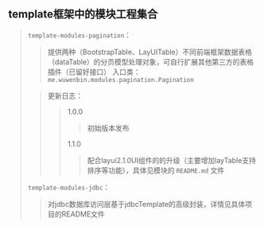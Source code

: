 template框架中的模块工程集合
----
>`template-modules-pagination`：
>> 提供两种（BootstrapTable、LayUITable）不同前端框架数据表格（dataTable）的分页模型处理对象，可自行扩展其他第三方的表格插件（已留好接口）
>>入口类：`me.wuwenbin.modules.pagination.Pagination`
>
>>更新日志：
>>> 1.0.0
>>>>初始版本发布
>>>
>>>1.1.0
>>>>配合layui2.1.0UI组件的的升级（主要增加layTable支持排序等功能），具体见模块的 `README.md` 文件
>
>`template-modules-jdbc`：
>> 对jdbc数据库访问层基于jdbcTemplate的高级封装，详情见具体项目的README文件